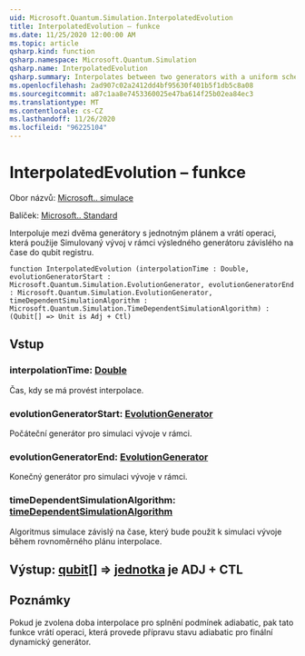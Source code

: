 ```yaml
---
uid: Microsoft.Quantum.Simulation.InterpolatedEvolution
title: InterpolatedEvolution – funkce
ms.date: 11/25/2020 12:00:00 AM
ms.topic: article
qsharp.kind: function
qsharp.namespace: Microsoft.Quantum.Simulation
qsharp.name: InterpolatedEvolution
qsharp.summary: Interpolates between two generators with a uniform schedule, returning an operation that applies simulated evolution under the resulting time-dependent generator to a qubit register.
ms.openlocfilehash: 2ad907c02a2412dd4bf95630f401b5f1db5c8a08
ms.sourcegitcommit: a87c1aa8e7453360025e47ba614f25b02ea84ec3
ms.translationtype: MT
ms.contentlocale: cs-CZ
ms.lasthandoff: 11/26/2020
ms.locfileid: "96225104"
---
```

# <a name="interpolatedevolution-function"></a>InterpolatedEvolution – funkce

Obor názvů: [Microsoft.. simulace](xref:Microsoft.Quantum.Simulation)

Balíček: [Microsoft.. Standard](https://nuget.org/packages/Microsoft.Quantum.Standard)


Interpoluje mezi dvěma generátory s jednotným plánem a vrátí operaci, která použije Simulovaný vývoj v rámci výsledného generátoru závislého na čase do qubit registru.

```qsharp
function InterpolatedEvolution (interpolationTime : Double, evolutionGeneratorStart : Microsoft.Quantum.Simulation.EvolutionGenerator, evolutionGeneratorEnd : Microsoft.Quantum.Simulation.EvolutionGenerator, timeDependentSimulationAlgorithm : Microsoft.Quantum.Simulation.TimeDependentSimulationAlgorithm) : (Qubit[] => Unit is Adj + Ctl)
```


## <a name="input"></a>Vstup

### <a name="interpolationtime--double"></a>interpolationTime: [Double](xref:microsoft.quantum.lang-ref.double)

Čas, kdy se má provést interpolace.


### <a name="evolutiongeneratorstart--evolutiongenerator"></a>evolutionGeneratorStart: [EvolutionGenerator](xref:Microsoft.Quantum.Simulation.EvolutionGenerator)

Počáteční generátor pro simulaci vývoje v rámci.


### <a name="evolutiongeneratorend--evolutiongenerator"></a>evolutionGeneratorEnd: [EvolutionGenerator](xref:Microsoft.Quantum.Simulation.EvolutionGenerator)

Konečný generátor pro simulaci vývoje v rámci.


### <a name="timedependentsimulationalgorithm--timedependentsimulationalgorithm"></a>timeDependentSimulationAlgorithm: [timeDependentSimulationAlgorithm](xref:Microsoft.Quantum.Simulation.TimeDependentSimulationAlgorithm)

Algoritmus simulace závislý na čase, který bude použit k simulaci vývoje během rovnoměrného plánu interpolace.



## <a name="output--qubit--unit--is-adj--ctl"></a>Výstup: [qubit](xref:microsoft.quantum.lang-ref.qubit)[] => [jednotka](xref:microsoft.quantum.lang-ref.unit)  je ADJ + CTL



## <a name="remarks"></a>Poznámky

Pokud je zvolena doba interpolace pro splnění podmínek adiabatic, pak tato funkce vrátí operaci, která provede přípravu stavu adiabatic pro finální dynamický generátor.